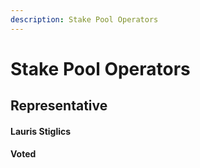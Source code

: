 ```yaml
---
description: Stake Pool Operators
---
```


# Stake Pool Operators

## Representative

#### Lauris Stiglics

#### Voted

